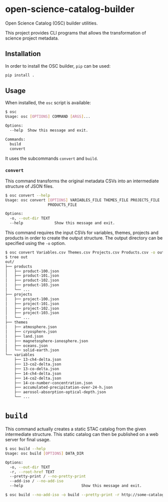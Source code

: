 # open-science-catalog-builder

Open Science Catalog (OSC) builder utilities.

This project provides CLI programs that allows the transformation of science project metadata.

## Installation

In order to install the OSC builder, `pip` can be used:

```bash
pip install .
```

## Usage

When installed, the `osc` script is available:


```bash
$ osc
Usage: osc [OPTIONS] COMMAND [ARGS]...

Options:
  --help  Show this message and exit.

Commands:
  build
  convert
```

It uses the subcommands `convert` and `build`.


### `convert`

This command transforms the original metadata CSVs into an intermediate structure of JSON files.

```bash
$ osc convert --help
Usage: osc convert [OPTIONS] VARIABLES_FILE THEMES_FILE PROJECTS_FILE
                   PRODUCTS_FILE

Options:
  -o, --out-dir TEXT
  --help              Show this message and exit.
```

This command requires the input CSVs for variables, themes, projects and products in order to create the output structure. The output directory can be specified using the `-o` option.

```bash
$ osc convert Variables.csv Themes.csv Projects.csv Products.csv -o out
$ tree out
out/
├── products
│   ├── product-100.json
│   ├── product-101.json
│   ├── product-102.json
│   ├── product-103.json
│   └── ...
├── projects
│   ├── project-100.json
│   ├── project-101.json
│   ├── project-102.json
│   ├── project-103.json
│   └── ...
├── themes
│   ├── atmosphere.json
│   ├── cryosphere.json
│   ├── land.json
│   ├── magnetosphere-ionosphere.json
│   ├── oceans.json
│   └── solid-earth.json
└── variables
    ├── 13-ch4-delta.json
    ├── 13-co2-delta.json
    ├── 13-co-delta.json
    ├── 14-ch4-delta.json
    ├── 14-co2-delta.json
    ├── 14-co-number-concentration.json
    ├── accumulated-precipitation-over-24-h.json
    ├── aerosol-absorption-optical-depth.json
    └── ...
```

# `build`

This command actually creates a static STAC catalog from the given intermediate structure. This static catalog can then be published on a web server for final usage.

```bash
$ osc build --help
Usage: osc build [OPTIONS] DATA_DIR

Options:
  -o, --out-dir TEXT
  -r, --root-href TEXT
  --pretty-print / --no-pretty-print
  --add-iso / --no-add-iso
  --help                          Show this message and exit.
```

```bash
$ osc build --no-add-iso -o build --pretty-print -r http://some-catalog.com ../open-science-catalog-metadata/data/
```

